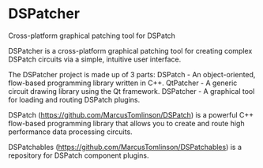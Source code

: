# DSPatcher
Cross-platform graphical patching tool for DSPatch

DSPatcher is a cross-platform graphical patching tool for creating complex DSPatch circuits via a simple, intuitive user interface.

The DSPatcher project is made up of 3 parts:
DSPatch - An object-oriented, flow-based programming library written in C++.
QtPatcher - A generic circuit drawing library using the Qt framework.
DSPatcher - A graphical tool for loading and routing DSPatch plugins.

DSPatch (https://github.com/MarcusTomlinson/DSPatch) is a powerful C++ flow-based programming library that allows you to create and route high performance data processing circuits.

DSPatchables (https://github.com/MarcusTomlinson/DSPatchables) is a repository for DSPatch component plugins.
